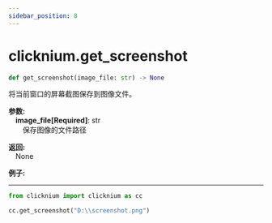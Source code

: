 ```yaml
---
sidebar_position: 8
---
```

# clicknium.get_screenshot
```python
def get_screenshot(image_file: str) -> None
```

将当前窗口的屏幕截图保存到图像文件。

**参数:**  
    &emsp;**image_file[Required]**: str   
        &emsp;&emsp;保存图像的文件路径

**返回:**  
    &emsp;None

**例子:**
***
```python
from clicknium import clicknium as cc

cc.get_screenshot("D:\\screenshot.png")

```